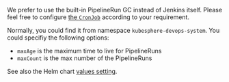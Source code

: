 We prefer to use the built-in PipelineRun GC instead of Jenkins itself. Please feel free to configure [the `CronJob`](https://github.com/kubesphere-sigs/ks-devops-helm-chart/blob/464a1a9854561ef5666433b8d975b89cced07494/charts/ks-devops/templates/cronjob-gc.yaml) according to your requirement.

Normally, you could find it from namespace `kubesphere-devops-system`. You could specifiy the following options:

* `maxAge` is the maximum time to live for PipelineRuns
* `maxCount` is the max number of the PipelineRuns 

See also the Helm chart [values setting](https://github.com/kubesphere-sigs/ks-devops-helm-chart/blob/464a1a9854561ef5666433b8d975b89cced07494/charts/ks-devops/values.yaml#L17).
